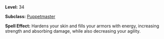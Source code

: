 <!-- TITLE: Spell: Rampage -->

**Level:** 34

**Subclass:** [Puppetmaster](puppetmaster)

**Spell Effect:** Hardens your skin and fills your armors with energy, increasing strength and absorbing damage, while also decreasing your agility.